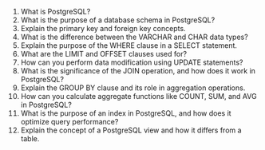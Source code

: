 1. What is PostgreSQL?
2. What is the purpose of a database schema in PostgreSQL?
3. Explain the primary key and foreign key concepts.
4. What is the difference between the VARCHAR and CHAR data types?
5. Explain the purpose of the WHERE clause in a SELECT statement.
6. What are the LIMIT and OFFSET clauses used for?
7. How can you perform data modification using UPDATE statements?
8. What is the significance of the JOIN operation, and how does it work in PostgreSQL?
9. Explain the GROUP BY clause and its role in aggregation operations.
10. How can you calculate aggregate functions like COUNT, SUM, and AVG in PostgreSQL?
11. What is the purpose of an index in PostgreSQL, and how does it optimize query performance?
12. Explain the concept of a PostgreSQL view and how it differs from a table.
